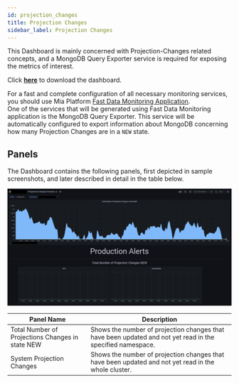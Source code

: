 ```yaml
---
id: projection_changes
title: Projection Changes
sidebar_label: Projection Changes
---
```


This Dashboard is mainly concerned with Projection-Changes related concepts, and a MongoDB Query Exporter service is required for exposing the metrics of interest.

Click <a download target="_blank" href="/docs_files_to_download/projections-changes.json">**here**</a> to download the dashboard.

For a fast and complete configuration of all necessary monitoring services, you should use Mia Platform [Fast Data Monitoring Application](/fast_data/monitoring/overview.md#fast-data-monitoring-application).  
One of the services that will be generated using Fast Data Monitoring application is the MongoDB Query Exporter. This service will be automatically configured to export information about MongoDB concerning how many Projection Changes are in a `NEW` state.

## Panels

The Dashboard contains the following panels, first depicted in sample screenshots, and later described in detail in the table below.

![projection changes dashboard - part 1](../../img/dashboards/projection_changes_1.png)

| Panel Name                                        | Description                                                                                                 |
|-------------------------------------------------- |------------------------------------------------------------------------------------------------------------ |
| Total Number of Projections Changes in state NEW  | Shows the number of projection changes that have been updated and not yet read in the specified namespace.  |
| System Projection Changes                         | Shows the number of projection changes that have been updated and not yet read in the whole cluster.        |
